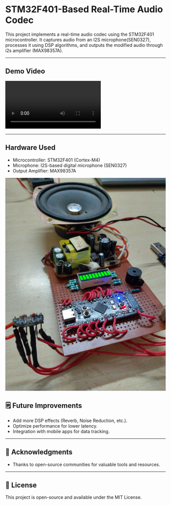 # STM32F401-Based Real-Time Audio Codec

This project implements a real-time audio codec using the STM32F401 microcontroller. It captures audio from an I2S microphone(SEN0327), processes it using DSP algorithms, and outputs the modified audio through i2s amplifier (MAX98357A).

---

## Demo Video
![Video](https://github.com/addy123d/STM32F401-BASED-AUDIO-CODEC/blob/main/images/codec_2.mp4)

---

## Hardware Used
- Microcontroller: STM32F401 (Cortex-M4)
- Microphone: I2S-based digital microphone (SEN0327)
- Output Amplifier: MAX98357A


![Circuit](https://github.com/addy123d/STM32F401-BASED-AUDIO-CODEC/blob/main/images/codec_1.jpg)


## 🗒️ Future Improvements

- Add more DSP effects (Reverb, Noise Reduction, etc.).
- Optimize performance for lower latency.
- Integration with mobile apps for data tracking.

---

## 🤝 Acknowledgments
- Thanks to open-source communities for valuable tools and resources.

---

## 📜 License
This project is open-source and available under the MIT License.
